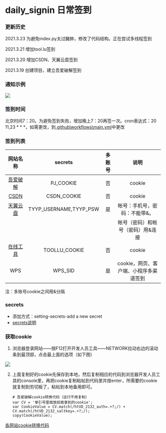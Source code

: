 # daily_signin 日常签到

### **更新历史**

2021.3.23  为避免index.py太过臃肿，修改了代码结构。正在尝试多线程签到

2021.3.21  增加tool.lu签到

2021.3.20  增加CSDN、天翼云盘签到

2021.3.19  创建项目，建立吾爱破解签到

### **通知示例**

![](https://images.gitee.com/uploads/images/2021/0319/224105_cdd105fd_7943916.png)

### 签到时间

北京时间7：20。为避免签到失败，增加晚上7：20再签一次。cron表达式：20 11,23 * * *，如需更改，到[.github\workflows\main.yml](https://github.com/lqkxs3608/daily_signin/blob/main/.github/workflows/main.yml)中更改

### **签到列表**

|                   网站名称                   |        secrets         | 多账号 |                  说明                  |
| :------------------------------------------: | :--------------------: | :----: | :------------------------------------: |
| [吾爱破解](https://www.52pojie.cn/forum.php) |       PJ_COOKIE        |   否   |                 cookie                 |
|        [CSDN](https://blog.csdn.net/)        |      CSDN_COOKIE       |   否   |                 cookie                 |
|      [天翼云盘](https://cloud.189.cn/)       | TYYP_USERNAME,TYYP_PSW |   是   |     帐号：手机号，密码：不能带&。      |
|                                              |                        |        |   帐号（密码）和帐号（密码）用&连接    |
|         [在线工具](https://tool.lu/)         |     TOOLLU_COOKIE      |   否   |                 cookie                 |
|                     WPS                      |        WPS_SID         |   是   | cookie，网页、客户端、小程序多渠道签到 |



注：多账号cookie之间用&分隔

### secrets

- 添加方式：setting-secrets-add a new secret
- [secrets说明](https://github.com/lqkxs3608/daily_signin/blob/main/secrets.md)

### **获取cookie**

1. 浏览器登录网站——按F12打开开发人员工具——NETWORK拉动右边的滚动条到最顶部，点击最上面的选项（如下图）

![](https://gitee.com/shuye72/MyActions/raw/main/icon/jd4.jpg)

2. 上面复制好的cookie先保存到本地，然后复制相应的代码到浏览器开发人员工具的console里，再把cookie复制粘帖到代码里并按enter，所需要的cookie就复制到剪切板了，粘帖到本地备用即可。

   ```
   # 吾爱破解cookie转换代码（这行不用复制）
   var CV = '单引号里面放前面拿到的cookie';
   var CookieValue = CV.match(/htVD_2132_auth=.+?;/) + CV.match(/htVD_2132_saltkey=.+?;/);
   copy(CookieValue);
   ```

[各网站cookie转换代码](https://github.com/lqkxs3608/daily_signin/blob/main/cookie.md) 
